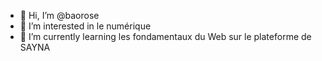 - 👋 Hi, I’m @baorose
- 👀 I’m interested in  le numérique
- 🌱 I’m currently learning les fondamentaux du Web sur le plateforme de SAYNA
<!---
baorose/baorose is a ✨ special ✨ repository because its `README.md` (this file) appears on your GitHub profile.
You can click the Preview link to take a look at your changes.
--->
